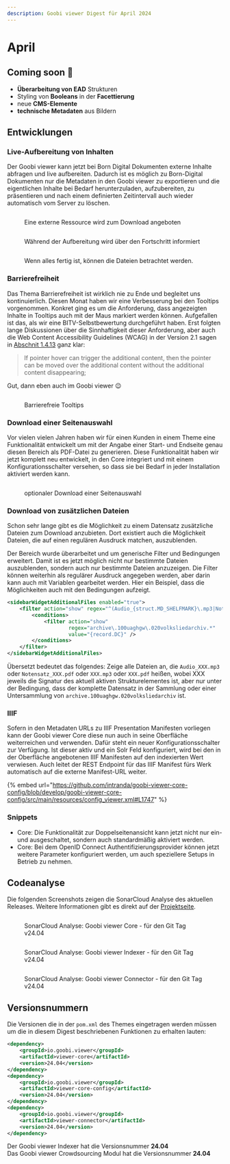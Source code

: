 ```yaml
---
description: Goobi viewer Digest für April 2024
---
```


# April

## Coming soon :rocket:

* **Überarbeitung von EAD** Strukturen
* Styling von **Booleans** in der **Facettierung**
* neue **CMS-Elemente**
* **technische Metadaten** aus Bildern

## Entwicklungen

### Live-Aufbereitung von Inhalten

Der Goobi viewer kann jetzt bei Born Digital Dokumenten externe Inhalte abfragen und live aufbereiten. Dadurch ist es möglich zu Born-Digital Dokumenten nur die Metadaten in den Goobi viewer zu exportieren und die eigentlichen Inhalte bei Bedarf herunterzuladen, aufzubereiten, zu präsentieren und nach einem definierten Zeitintervall auch wieder automatisch vom Server zu löschen.

<figure><img src="../.gitbook/assets/24.04_DE_1-external-ressources.png" alt=""><figcaption><p>Eine externe Ressource wird zum Download angeboten</p></figcaption></figure>

<figure><img src="../.gitbook/assets/24.04_DE_2-external-ressources.png" alt=""><figcaption><p>Während der Aufbereitung wird über den Fortschritt informiert</p></figcaption></figure>

<figure><img src="../.gitbook/assets/24.04_DE_3-external-ressources.png" alt=""><figcaption><p>Wenn alles fertig ist, können die Dateien betrachtet werden.</p></figcaption></figure>

### Barrierefreiheit

Das Thema Barrierefreiheit ist wirklich nie zu Ende und begleitet uns kontinuierlich. Diesen Monat haben wir eine Verbesserung bei den Tooltips vorgenommen. Konkret ging es um die Anforderung, dass angezeigten Inhalte in Tooltips auch mit der Maus markiert werden können. Aufgefallen ist das, als wir eine BITV-Selbstbewertung durchgeführt haben. Erst folgten lange Diskussionen über die Sinnhaftigkeit dieser Anforderung, aber auch die Web Content Accessibility Guidelines (WCAG) in der Version 2.1 sagen in [Abschnit 1.4.13](https://www.w3.org/TR/WCAG21/#content-on-hover-or-focus) ganz klar:

> If pointer hover can trigger the additional content, then the pointer can be moved over the additional content without the additional content disappearing;

Gut, dann eben auch im Goobi viewer :wink:

<figure><img src="../.gitbook/assets/24.04_DE_tooltips-a11y.gif" alt=""><figcaption><p>Barrierefreie Tooltips</p></figcaption></figure>

### Download einer Seitenauswahl

Vor vielen vielen Jahren haben wir für einen Kunden in einem Theme eine Funktionalität entwickelt um mit der Angabe einer Start- und Endseite genau diesen Bereich als PDF-Datei zu generieren. Diese Funktionalität haben wir jetzt komplett neu entwickelt, in den Core integriert und mit einem Konfigurationsschalter versehen, so dass sie bei Bedarf in jeder Installation aktiviert werden kann.

<figure><img src="../.gitbook/assets/24.04_DE_page-range.png" alt=""><figcaption><p>optionaler Download einer Seitenauswahl</p></figcaption></figure>

### Download von zusätzlichen Dateien

Schon sehr lange gibt es die Möglichkeit zu einem Datensatz zusätzliche Dateien zum Download anzubieten. Dort existiert auch die Möglichkeit Dateien, die auf einen regulären Ausdruck matchen, auszublenden.

Der Bereich wurde überarbeitet und um generische Filter und Bedingungen erweitert. Damit ist es jetzt möglich nicht nur bestimmte Dateien auszublenden, sondern auch nur bestimmte Dateien anzuzeigen. Die Filter können weiterhin als regulärer Ausdruck angegeben werden, aber darin kann auch mit Variablen gearbeitet werden. Hier ein Beispiel, dass die Möglichkeiten auch mit den Bedingungen aufzeigt.

```xml
<sidebarWidgetAdditionalFiles enabled="true">
    <filter action="show" regex="^(Audio_{struct.MD_SHELFMARK}\.mp3|Notensatz_{struct.MD_SHELFMARK}\.pdf|{struct.MD_SHELFMARK}\.mp3|{struct.MD_SHELFMARK}\.pdf)$">
        <conditions>
            <filter action="show"
                    regex="archive\.100uaghgw\.020volksliedarchiv.*"
                    value="{record.DC}" />
        </conditions>
    </filter>
</sidebarWidgetAdditionalFiles>
```

Übersetzt bedeutet das folgendes: Zeige alle Dateien an, die `Audio_XXX.mp3` oder `Notensatz_XXX.pdf` oder `XXX.mp3` oder `XXX.pdf` heißen, wobei XXX jeweils die Signatur des aktuell aktiven Strukturelementes ist, aber nur unter der Bedingung, dass der komplette Datensatz in der Sammlung oder einer Untersammlung von `archive.100uaghgw.020volksliedarchiv` ist.

### IIIF

Sofern in den Metadaten URLs zu IIIF Presentation Manifesten vorliegen kann der Goobi viewer Core diese nun auch in seine Oberfläche weiterreichen und verwenden. Dafür steht ein neuer Konfigurationsschalter zur Verfügung. Ist dieser aktiv und ein Solr Feld konfiguriert, wird bei den in der Oberfläche angebotenen IIIF Manifesten auf den indexierten Wert verwiesen. Auch leitet der REST Endpoint für das IIIF Manifest fürs Werk automatisch auf die externe Manifest-URL weiter.

{% embed url="https://github.com/intranda/goobi-viewer-core-config/blob/develop/goobi-viewer-core-config/src/main/resources/config_viewer.xml#L1747" %}

### Snippets

* Core: Die Funktionalität zur Doppelseitenansicht kann jetzt nicht nur ein- und ausgeschaltet, sondern auch standardmäßig aktiviert werden.
* Core: Bei dem OpenID Connect Authentifizierungsprovider können jetzt weitere Parameter konfiguriert werden, um auch speziellere Setups in Betrieb zu nehmen.

## Codeanalyse

Die folgenden Screenshots zeigen die SonarCloud Analyse des aktuellen Releases. Weitere Informationen gibt es direkt auf der [Projektseite](https://sonarcloud.io/organizations/intranda/projects).

<figure><img src="../.gitbook/assets/24.04_sonar-core.png" alt=""><figcaption><p>SonarCloud Analyse: Goobi viewer Core - für den Git Tag v24.04</p></figcaption></figure>

<figure><img src="../.gitbook/assets/24.04_sonar-indexer.png" alt=""><figcaption><p>SonarCloud Analyse: Goobi viewer Indexer - für den Git Tag v24.04</p></figcaption></figure>

<figure><img src="../.gitbook/assets/24.04_sonar-connector.png" alt=""><figcaption><p>SonarCloud Analyse: Goobi viewer Connector - für den Git Tag v24.04</p></figcaption></figure>

## Versionsnummern

Die Versionen die in der `pom.xml` des Themes eingetragen werden müssen um die in diesem Digest beschriebenen Funktionen zu erhalten lauten:

```xml
<dependency>
    <groupId>io.goobi.viewer</groupId>
    <artifactId>viewer-core</artifactId>
    <version>24.04</version>
</dependency>
<dependency>
    <groupId>io.goobi.viewer</groupId>
    <artifactId>viewer-core-config</artifactId>
    <version>24.04</version>
</dependency>
<dependency>
    <groupId>io.goobi.viewer</groupId>
    <artifactId>viewer-connector</artifactId>
    <version>24.04</version>
</dependency>
```

Der Goobi viewer Indexer hat die Versionsnummer **24.04**\
Das Goobi viewer Crowdsourcing Modul hat die Versionsnummer **24.04**
